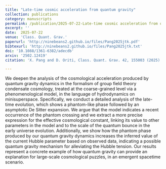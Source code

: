 ```yaml
---  
title: "Late-time cosmic acceleration from quantum gravity"
collection: publications
category: manuscripts
permalink: /publication/2025-07-22-Late-time cosmic acceleration from quantum gravity
excerpt: ''
date:  2025-07-22
venue: 'Class. Quant. Grav.'
paperurl: 'http://ninebeans2.github.io/files/Pang2025jtk.pdf'
bibtexurl: 'http://ninebeans2.github.io/files/Pang2025jtk.txt'
doi: '10.1088/1361-6382/adecdb'
arxiv: '2502.12419'
citation: 'X. Pang and D. Oriti, Class. Quant. Grav. 42, 155003 (2025).'

---  
```


We deepen the analysis of the cosmological acceleration produced by quantum gravity dynamics in the formalism of group field theory condensate cosmology, treated at the coarse-grained level via a phenomenological model, in the language of hydrodynamics on minisuperspace. Specifically, we conduct a detailed analysis of the late-time evolution, which shows a phantom-like phase followed by an asymptotic De Sitter expansion. We argue that the model indicates a recent occurrence of the phantom crossing and we extract a more precise expression for the effective cosmological constant, linking its value to other parameters in the model and to the scale of the quantum bounce in the early universe evolution. Additionally, we show how the phantom phase produced by our quantum gravity dynamics increases the inferred value of the current Hubble parameter based on observed data, indicating a possible quantum gravity mechanism for alleviating the Hubble tension. Our results represent a concrete example of how quantum gravity can provide an explanation for large-scale cosmological puzzles, in an emergent spacetime scenario.

